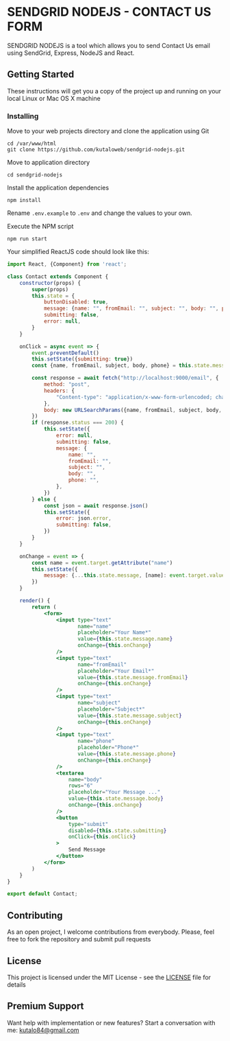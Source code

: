 # SENDGRID NODEJS - CONTACT US FORM

SENDGRID NODEJS is a tool which allows you to send Contact Us email using SendGrid, Express, NodeJS and React.

## Getting Started

These instructions will get you a copy of the project up and running on your local Linux or Mac OS X machine

### Installing

Move to your web projects directory and clone the application using Git

```
cd /var/www/html
git clone https://github.com/kutaloweb/sendgrid-nodejs.git
```

Move to application directory

```
cd sendgrid-nodejs
```

Install the application dependencies

```
npm install
```

Rename `.env.example` to `.env` and change the values to your own.

Execute the NPM script

```
npm run start
```

Your simplified ReactJS code should look like this:

```jsx
import React, {Component} from 'react';

class Contact extends Component {
    constructor(props) {
        super(props)
        this.state = {
            buttonDisabled: true,
            message: {name: "", fromEmail: "", subject: "", body: "", phone: ""},
            submitting: false,
            error: null,
        }
    }

    onClick = async event => {
        event.preventDefault()
        this.setState({submitting: true})
        const {name, fromEmail, subject, body, phone} = this.state.message

        const response = await fetch("http://localhost:9000/email", {
            method: "post",
            headers: {
                "Content-type": "application/x-www-form-urlencoded; charset=UTF-8",
            },
            body: new URLSearchParams({name, fromEmail, subject, body, phone}).toString(),
        })
        if (response.status === 200) {
            this.setState({
                error: null,
                submitting: false,
                message: {
                    name: "",
                    fromEmail: "",
                    subject: "",
                    body: "",
                    phone: "",
                },
            })
        } else {
            const json = await response.json()
            this.setState({
                error: json.error,
                submitting: false,
            })
        }
    }

    onChange = event => {
        const name = event.target.getAttribute("name")
        this.setState({
            message: {...this.state.message, [name]: event.target.value},
        })
    }

    render() {
        return (
            <form>
                <input type="text"
                       name="name"
                       placeholder="Your Name*"
                       value={this.state.message.name}
                       onChange={this.onChange}
                />
                <input type="text"
                       name="fromEmail"
                       placeholder="Your Email*"
                       value={this.state.message.fromEmail}
                       onChange={this.onChange}
                />
                <input type="text"
                       name="subject"
                       placeholder="Subject*"
                       value={this.state.message.subject}
                       onChange={this.onChange}
                />
                <input type="text"
                       name="phone"
                       placeholder="Phone*"
                       value={this.state.message.phone}
                       onChange={this.onChange}
                />
                <textarea
                    name="body"
                    rows="6"
                    placeholder="Your Message ..."
                    value={this.state.message.body}
                    onChange={this.onChange}
                />
                <button
                    type="submit"
                    disabled={this.state.submitting}
                    onClick={this.onClick}
                >
                    Send Message
                </button>
            </form>
        )
    }
}

export default Contact;
```

## Contributing

As an open project, I welcome contributions from everybody. Please, feel free to fork the repository and submit pull requests

## License

This project is licensed under the MIT License - see the [LICENSE](LICENSE) file for details

## Premium Support

Want help with implementation or new features? Start a conversation with me: kutalo84@gmail.com
